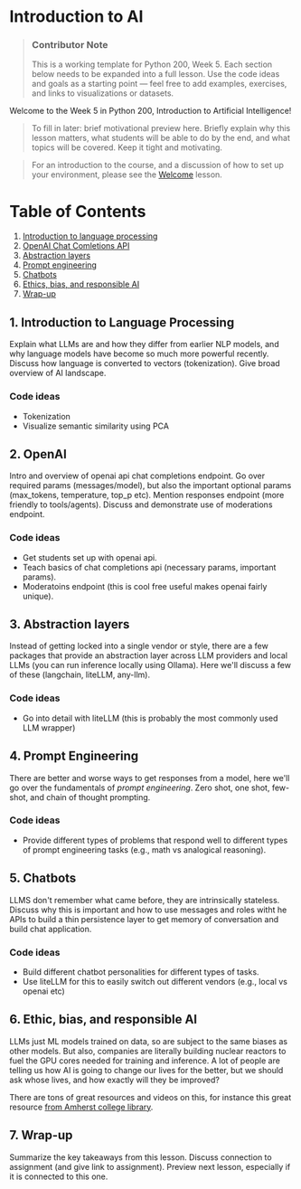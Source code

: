 # Introduction to AI

> ### Contributor Note 
> This is a working template for Python 200, Week 5. Each section below needs to be expanded into a full lesson. Use the code ideas and goals as a starting point — feel free to add examples, exercises, and links to visualizations or datasets. 

Welcome to the Week 5 in Python 200, Introduction to Artificial Intelligence! 

> To fill in later: brief motivational preview here. Briefly explain why this lesson matters, what students will be able to do by the end, and what topics will be covered. Keep it tight and motivating.

> For an introduction to the course, and a discussion of how to set up your environment, please see the [Welcome](00_Welcome.md) lesson. 

# Table of Contents
1. [Introduction to language processing](#1-introduction-to-language-processing)
2. [OpenAI Chat Comletions API](#2-openai)
3. [Abstraction layers](#3-abstraction-layers)
4. [Prompt engineering](#4-prompt-engineering)
5. [Chatbots](#5-chatbots)
6. [Ethics, bias, and responsible AI](#6-ethic-bias-and-responsible-ai)
7. [Wrap-up](#7-wrap-up)

## 1. Introduction to Language Processing
Explain what LLMs are and how they differ from earlier NLP models, and why language models have become so much more powerful recently. Discuss how language is converted to vectors (tokenization). Give broad overview of AI landscape.

### Code ideas
- Tokenization
- Visualize semantic similarity using PCA
  
## 2. OpenAI 
Intro and overview of openai api chat completions endpoint. Go over required params (messages/model), but also the important optional params (max_tokens, temperature, top_p etc). Mention responses endpoint (more friendly to tools/agents). Discuss and demonstrate use of moderations endpoint.

### Code ideas
- Get students set up with openai api.
- Teach basics of chat completions api (necessary params, important params).
- Moderatoins endpoint (this is cool free useful makes openai fairly unique).

## 3. Abstraction layers
Instead of getting locked into a single vendor or style, there are a few packages that provide an abstraction layer across LLM providers and local LLMs (you can run inference locally using Ollama). Here we'll discuss a few of these (langchain, liteLLM, any-llm). 

### Code ideas
- Go into detail with liteLLM (this is probably the most commonly used LLM wrapper)

## 4. Prompt Engineering
There are better and worse ways to get responses from a model, here we'll go over the fundamentals of *prompt engineering*. Zero shot, one shot, few-shot, and chain of thought prompting.

### Code ideas
- Provide different types of problems that respond well to different types of prompt engineering tasks (e.g., math vs analogical reasoning).

## 5. Chatbots
LLMS don't remember what came before, they are intrinsically stateless. Discuss why this is important and how to use messages and roles witht he APIs to build a thin persistence layer to get memory of conversation and build chat application. 

### Code ideas
- Build different chatbot personalities for different types of tasks.
- Use liteLLM for this to easily switch out different vendors (e.g., local vs openai etc)

## 6. Ethic, bias, and responsible AI
LLMs just ML models trained on data, so are subject to the same biases as other models. But also, companies are literally building nuclear reactors to fuel the GPU cores needed for training and inference. A lot of people are telling us how AI is going to change our lives for the better, but we should ask whose lives, and how exactly will they be improved?

There are tons of great resources and videos on this, for instance this great resource [from Amherst college library](https://libguides.amherst.edu/c.php?g=1350530&p=9969379).

## 7. Wrap-up
Summarize the key takeaways from this lesson. Discuss connection to assignment (and give link to assignment). Preview next lesson, especially if it is connected to this one. 

